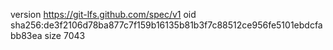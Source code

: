 version https://git-lfs.github.com/spec/v1
oid sha256:de3f2106d78ba877c7f159b16135b81b3f7c88512ce956fe5101ebdcfabb83ea
size 7043
